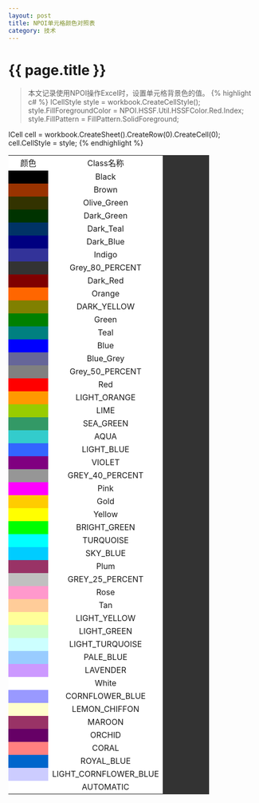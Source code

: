 ```yaml
---
layout: post
title: NPOI单元格颜色对照表
category: 技术
---
```

{{ page.title }}
===
> 本文记录使用NPOI操作Excel时，设置单元格背景色的值。
{% highlight c# %}
ICellStyle style = workbook.CreateCellStyle();
style.FillForegroundColor = NPOI.HSSF.Util.HSSFColor.Red.Index;
style.FillPattern = FillPattern.SolidForeground;
 
ICell cell = workbook.CreateSheet().CreateRow(0).CreateCell(0);
cell.CellStyle = style;
{% endhighlight %}
<table style="width: 80%;text-align:center;background:#333;" border="0" cellspacing="1" cellpadding="1">
<tbody style="background:#fff;">
<tr class="firstRow" valign="bottom">
<td class="xl6311023" width="64" height="17">颜色</td>
<td class="xl6511023" width="204">Class名称</td>
</tr>
<tr valign="bottom">
<td class="xl6311023" bgcolor="#000000" width="64" height="17">　</td>
<td class="xl6511023" width="204">Black</td>
</tr>
<tr valign="bottom">
<td class="xl6611023" bgcolor="#993300" height="17">　</td>
<td class="xl6511023">Brown</td>
</tr>
<tr valign="bottom">
<td class="xl6811023" bgcolor="#333300" height="17">　</td>
<td class="xl6511023">Olive_Green</td>
</tr>
<tr valign="bottom">
<td class="xl7011023" bgcolor="#003300" height="17">　</td>
<td class="xl6511023">Dark_Green</td>
</tr>
<tr valign="bottom">
<td class="xl7211023" bgcolor="#003366" height="17">　</td>
<td class="xl6511023">Dark_Teal</td>
</tr>
<tr valign="bottom">
<td class="xl7411023" bgcolor="#000080" height="17">　</td>
<td class="xl6511023">Dark_Blue</td>
</tr>
<tr valign="bottom">
<td class="xl7611023" bgcolor="#333399" height="17">　</td>
<td class="xl6511023">Indigo</td>
</tr>
<tr valign="bottom">
<td class="xl7811023" bgcolor="#333333" height="17">　</td>
<td class="xl6511023">Grey_80_PERCENT</td>
</tr>
<tr valign="bottom">
<td class="xl8011023" bgcolor="#800000" height="17">　</td>
<td class="xl6511023">Dark_Red</td>
</tr>
<tr valign="bottom">
<td class="xl8211023" bgcolor="#ff6600" height="17">　</td>
<td class="xl6511023">Orange</td>
</tr>
<tr valign="bottom">
<td class="xl8411023" bgcolor="#808000" height="17">　</td>
<td class="xl6511023">DARK_YELLOW</td>
</tr>
<tr valign="bottom">
<td class="xl8611023" bgcolor="#008000" height="17">　</td>
<td class="xl6511023">Green</td>
</tr>
<tr valign="bottom">
<td class="xl8811023" bgcolor="#008080" height="17">　</td>
<td class="xl6511023">Teal</td>
</tr>
<tr valign="bottom">
<td class="xl9011023" bgcolor="#0000ff" height="17">　</td>
<td class="xl6511023">Blue</td>
</tr>
<tr valign="bottom">
<td class="xl9211023" bgcolor="#666699" height="17">　</td>
<td class="xl6511023">Blue_Grey</td>
</tr>
<tr valign="bottom">
<td class="xl9411023" bgcolor="#808080" height="17">　</td>
<td class="xl6511023">Grey_50_PERCENT</td>
</tr>
<tr valign="bottom">
<td class="xl9611023" bgcolor="#ff0000" height="17">　</td>
<td class="xl6511023">Red</td>
</tr>
<tr valign="bottom">
<td class="xl9811023" bgcolor="#ff9900" height="17">　</td>
<td class="xl6511023">LIGHT_ORANGE</td>
</tr>
<tr valign="bottom">
<td class="xl10011023" bgcolor="#99cc00" height="17">　</td>
<td class="xl6511023">LIME</td>
</tr>
<tr valign="bottom">
<td class="xl10211023" bgcolor="#339966" height="17">　</td>
<td class="xl6511023">SEA_GREEN</td>
</tr>
<tr valign="bottom">
<td class="xl10411023" bgcolor="#33cccc" height="17">　</td>
<td class="xl6511023">AQUA</td>
</tr>
<tr valign="bottom">
<td class="xl10611023" bgcolor="#3366ff" height="17">　</td>
<td class="xl6511023">LIGHT_BLUE</td>
</tr>
<tr valign="bottom">
<td class="xl10811023" bgcolor="#800080" height="17">　</td>
<td class="xl6511023">VIOLET</td>
</tr>
<tr valign="bottom">
<td class="xl11011023" bgcolor="#969696" height="17">　</td>
<td class="xl6511023">GREY_40_PERCENT</td>
</tr>
<tr valign="bottom">
<td class="xl11211023" bgcolor="#ff00ff" height="17">　</td>
<td class="xl6511023">Pink</td>
</tr>
<tr valign="bottom">
<td class="xl11411023" bgcolor="#ffcc00" height="17">　</td>
<td class="xl6511023">Gold</td>
</tr>
<tr valign="bottom">
<td class="xl11611023" bgcolor="#ffff00" height="17">　</td>
<td class="xl6511023">Yellow</td>
</tr>
<tr valign="bottom">
<td class="xl11811023" bgcolor="#00ff00" height="17">　</td>
<td class="xl6511023">BRIGHT_GREEN</td>
</tr>
<tr valign="bottom">
<td class="xl12011023" bgcolor="#00ffff" height="17">　</td>
<td class="xl6511023">TURQUOISE</td>
</tr>
<tr valign="bottom">
<td class="xl12211023" bgcolor="#00ccff" height="17">　</td>
<td class="xl6511023">SKY_BLUE</td>
</tr>
<tr valign="bottom">
<td class="xl12411023" bgcolor="#993366" height="17">　</td>
<td class="xl6511023">Plum</td>
</tr>
<tr valign="bottom">
<td class="xl12611023" bgcolor="#c0c0c0" height="17">　</td>
<td class="xl6511023">GREY_25_PERCENT</td>
</tr>
<tr valign="bottom">
<td class="xl12811023" bgcolor="#ff99cc" height="17">　</td>
<td class="xl6511023">Rose</td>
</tr>
<tr valign="bottom">
<td class="xl13011023" bgcolor="#ffcc99" height="17">　</td>
<td class="xl6511023">Tan</td>
</tr>
<tr valign="bottom">
<td class="xl13211023" bgcolor="#ffff99" height="17">　</td>
<td class="xl6511023">LIGHT_YELLOW</td>
</tr>
<tr valign="bottom">
<td class="xl13411023" bgcolor="#ccffcc" height="17">　</td>
<td class="xl6511023">LIGHT_GREEN</td>
</tr>
<tr valign="bottom">
<td class="xl13611023" bgcolor="#ccffff" height="17">　</td>
<td class="xl6511023">LIGHT_TURQUOISE</td>
</tr>
<tr valign="bottom">
<td class="xl13811023" bgcolor="#99ccff" height="17">　</td>
<td class="xl6511023">PALE_BLUE</td>
</tr>
<tr valign="bottom">
<td class="xl14011023" bgcolor="#cc99ff" height="17">　</td>
<td class="xl6511023">LAVENDER</td>
</tr>
<tr valign="bottom">
<td class="xl14211023" bgcolor="#ffffff" height="17">　</td>
<td class="xl6511023">White</td>
</tr>
<tr valign="bottom">
<td class="xl14411023" bgcolor="#9999ff" height="17">　</td>
<td class="xl6511023">CORNFLOWER_BLUE</td>
</tr>
<tr valign="bottom">
<td class="xl14611023" bgcolor="#ffffcc" height="17">　</td>
<td class="xl6511023">LEMON_CHIFFON</td>
</tr>
<tr valign="bottom">
<td class="xl14811023" bgcolor="#993366" height="17">　</td>
<td class="xl6511023">MAROON</td>
</tr>
<tr valign="bottom">
<td class="xl15011023" bgcolor="#660066" height="17">　</td>
<td class="xl6511023">ORCHID</td>
</tr>
<tr valign="bottom">
<td class="xl15211023" bgcolor="#ff8080" height="17">　</td>
<td class="xl6511023">CORAL</td>
</tr>
<tr valign="bottom">
<td class="xl15411023" bgcolor="#0066cc" height="17">　</td>
<td class="xl6511023">ROYAL_BLUE</td>
</tr>
<tr valign="bottom">
<td class="xl15611023" bgcolor="#ccccff" height="17">　</td>
<td class="xl6511023">LIGHT_CORNFLOWER_BLUE</td>
</tr>
<tr valign="bottom">
<td class="xl15811023" height="17">　</td>
<td class="xl6511023">AUTOMATIC</td>
</tr>
</tbody>
</table>